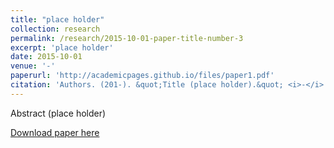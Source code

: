 ```yaml
---
title: "place holder"
collection: research
permalink: /research/2015-10-01-paper-title-number-3
excerpt: 'place holder'
date: 2015-10-01
venue: '-'
paperurl: 'http://academicpages.github.io/files/paper1.pdf'
citation: 'Authors. (201-). &quot;Title (place holder).&quot; <i>-</i>.'
---
```

Abstract (place holder)

[Download paper here](http://academicpages.github.io/files/paper1.pdf)

<!-- Recommended citation: Your Name, You. (2015). "Paper Title Number 3." <i>Journal 1</i>. 1(3). -->